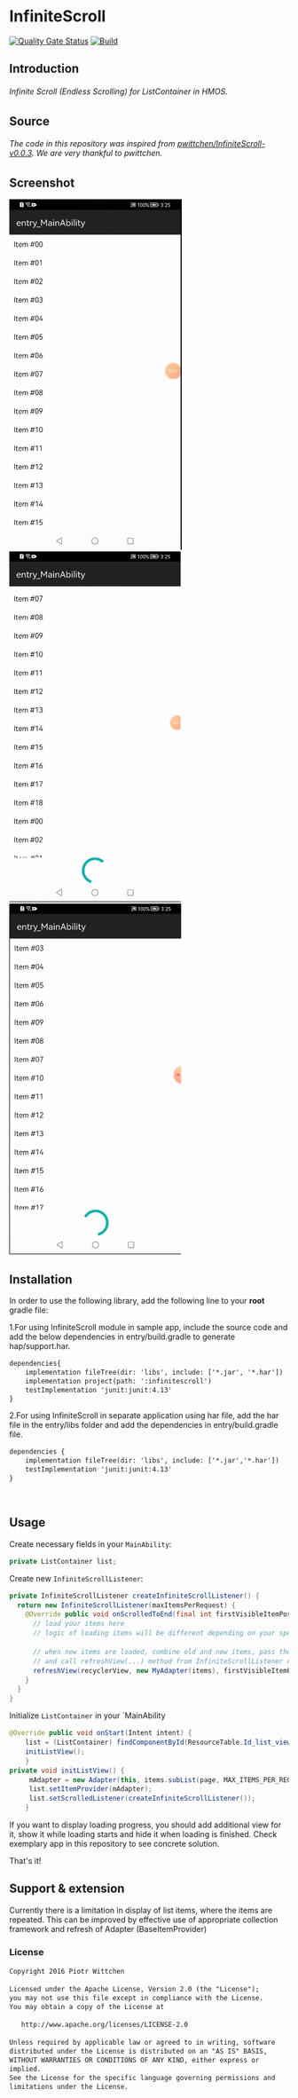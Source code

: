# InfiniteScroll
[![Quality Gate Status](https://sonarcloud.io/api/project_badges/measure?project=applibgroup_SpannableTextView&metric=alert_status)](https://sonarcloud.io/dashboard?id=applibgroup_SpannableTextView)
[![Build](https://github.com/applibgroup/SpannableTextView/actions/workflows/main.yml/badge.svg)](https://github.com/applibgroup/SpannableTextView/actions/workflows/main.yml)
 
## Introduction
 
###### Infinite Scroll (Endless Scrolling) for ListContainer in HMOS.

## Source

###### The code in this repository was inspired from [pwittchen/InfiniteScroll-v0.0.3](https://github.com/pwittchen/InfiniteScroll). We are very thankful to pwittchen.

## Screenshot

 ![Continuous, Discrete, Custom Java layout](Images/screenshot1.png) ![Continuous, Discrete, Custom Java layout](Images/screenshot2.png) ![Continuous, Discrete, Custom Java layout](Images/screenshot3.png)
 &nbsp;&nbsp;&nbsp;&nbsp;&nbsp;&nbsp;&nbsp;&nbsp;&nbsp;&nbsp;&nbsp;&nbsp;&nbsp;&nbsp;&nbsp;&nbsp;

## Installation

In order to use the following library, add the following line to your **root** gradle file:

1.For using InfiniteScroll module in sample app, include the source code and add the below dependencies in entry/build.gradle to generate hap/support.har.

```
dependencies{
    implementation fileTree(dir: 'libs', include: ['*.jar', '*.har'])
    implementation project(path: ':infinitescroll')
    testImplementation 'junit:junit:4.13'
}
```
2.For using InfiniteScroll in separate application using har file, add the har file in the entry/libs folder and add the dependencies in entry/build.gradle file.

```
dependencies {
    implementation fileTree(dir: 'libs', include: ['*.jar','*.har'])
    testImplementation 'junit:junit:4.13'
}
```
​
## Usage

Create necessary fields in your `MainAbility`:

```java
private ListContainer list;
```

Create new `InfiniteScrollListener`:

```java
private InfiniteScrollListener createInfiniteScrollListener() {
  return new InfiniteScrollListener(maxItemsPerRequest) {
    @Override public void onScrolledToEnd(final int firstVisibleItemPosition) {
      // load your items here
      // logic of loading items will be different depending on your specific use case

      // when new items are loaded, combine old and new items, pass them to your adapter
      // and call refreshView(...) method from InfiniteScrollListener class to refresh RecyclerView
      refreshView(recyclerView, new MyAdapter(items), firstVisibleItemPosition);
    }
  }
}
```

Initialize `ListContainer` in your `MainAbility

```java
@Override public void onStart(Intent intent) {
    list = (ListContainer) findComponentById(ResourceTable.Id_list_view);
    initListView();
    }
private void initListView() {
     mAdapter = new Adapter(this, items.subList(page, MAX_ITEMS_PER_REQUEST));
     list.setItemProvider(mAdapter);
     list.setScrolledListener(createInfiniteScrollListener());
    }
```

If you want to display loading progress, you should add additional view for it, show it while loading starts and hide it when loading is finished. Check exemplary app in this repository to see concrete solution.

That's it!
## Support & extension

Currently there is a limitation in display of list items, where the items are repeated. This can be improved by effective use of appropriate collection framework and refresh of Adapter (BaseItemProvider)

### License
```
Copyright 2016 Piotr Wittchen

Licensed under the Apache License, Version 2.0 (the "License");
you may not use this file except in compliance with the License.
You may obtain a copy of the License at

   http://www.apache.org/licenses/LICENSE-2.0

Unless required by applicable law or agreed to in writing, software
distributed under the License is distributed on an "AS IS" BASIS,
WITHOUT WARRANTIES OR CONDITIONS OF ANY KIND, either express or implied.
See the License for the specific language governing permissions and
limitations under the License.
```
